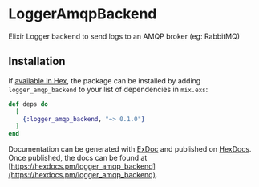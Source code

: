 # LoggerAmqpBackend

Elixir Logger backend to send logs to an AMQP broker (eg: RabbitMQ)

## Installation

If [available in Hex](https://hex.pm/docs/publish), the package can be installed
by adding `logger_amqp_backend` to your list of dependencies in `mix.exs`:

```elixir
def deps do
  [
    {:logger_amqp_backend, "~> 0.1.0"}
  ]
end
```

Documentation can be generated with [ExDoc](https://github.com/elixir-lang/ex_doc)
and published on [HexDocs](https://hexdocs.pm). Once published, the docs can
be found at [https://hexdocs.pm/logger_amqp_backend](https://hexdocs.pm/logger_amqp_backend).


